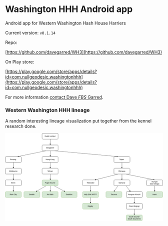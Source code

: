 # Washington HHH Android app

Android app for Western Washington Hash House Harriers

Current version: `v0.1.14`

Repo:

[https://github.com/davegarred/WH3](https://github.com/davegarred/WH3)

On Play store:

[https://play.google.com/store/apps/details?id=com.nullgeodesic.washingtonhhh](https://play.google.com/store/apps/details?id=com.nullgeodesic.washingtonhhh)


For more information [contact Dave *FBS* Garred](mailto:fbeavershit@gmail.com).

### Western Washington HHH lineage

A random interesting lineage visualization put together from the kennel research done.

![Western Washington lineage](design/washington_hhh_lineage.png)
